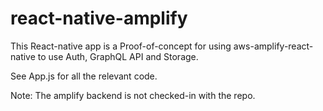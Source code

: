 # react-native-amplify

This React-native app is a Proof-of-concept for using aws-amplify-react-native to use Auth, GraphQL API and Storage.

See App.js for all the relevant code.

Note: The amplify backend is not checked-in with the repo.
